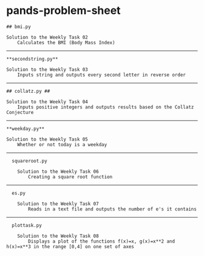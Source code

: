 # pands-problem-sheet
    ## bmi.py

    Solution to the Weekly Task 02
        Calculates the BMI (Body Mass Index)

___
    **secondstring.py**

    Solution to the Weekly Task 03
        Inputs string and outputs every second letter in reverse order

___
    ## collatz.py ##

    Solution to the Weekly Task 04
        Inputs positive integers and outputs results based on the Collatz Conjecture

___
    **weekday.py**

    Solution to the Weekly Task 05
        Whether or not today is a weekday 

___
      squareroot.py 

        Solution to the Weekly Task 06
            Creating a square root function 

___
      es.py

        Solution to the Weekly Task 07
            Reads in a text file and outputs the number of e's it contains

___   
      plottask.py

        Solution to the Weekly Task 08
            Displays a plot of the functions f(x)=x, g(x)=x**2 and h(x)=x**3 in the range [0,4] on one set of axes
